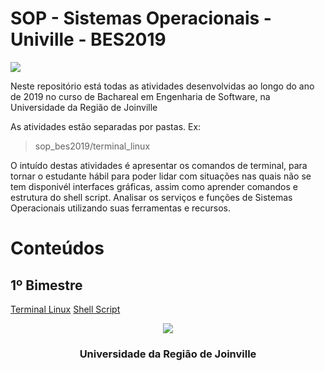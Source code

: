 # SOP - Sistemas Operacionais - Univille - BES2019

[![](https://jaywcjlove.github.io/sb/ico/linux.svg)](https://www.kernel.org/)

Neste repositório está todas as atividades desenvolvidas ao longo do ano de 2019 no curso de Bachareal em Engenharia de Software, na 
Universidade da Região de Joinville

As atividades estão separadas por pastas. Ex:
> sop_bes2019/terminal_linux

O intuído destas atividades é apresentar os comandos de terminal, para tornar o estudante hábil para poder lidar com situações nas quais 
não se tem disponivél interfaces gráficas, assim como aprender comandos e estrutura do shell script. Analisar os serviços e funções de 
Sistemas Operacionais utilizando suas ferramentas e recursos.

# Conteúdos

## 1º Bimestre

[Terminal Linux](https://github.com/carlosmondo/SOP_BES2019/blob/master/Terminal_Linux/TerminalLinux.md)
[Shell Script](https://github.com/carlosmondo/SOP_BES2019/blob/master/Shell_Script/ExerciciosShellScript.md)

<p align="center">
  <a>
    <img src="http://python.joinville.br/img/logo-univille.png" />
  </a>
  <h3 align="center">Universidade da Região de Joinville</h3>
</p>
